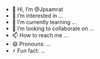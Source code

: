 - 👋 Hi, I’m @Jpsamrat
- 👀 I’m interested in ...
- 🌱 I’m currently learning ...
- 💞️ I’m looking to collaborate on ...
- 📫 How to reach me ...
- 😄 Pronouns: ...
- ⚡ Fun fact: ...

<!---
Jpsamrat/Jpsamrat is a ✨ special ✨ repository because its `README.md` (this file) appears on your GitHub profile.
You can click the Preview link to take a look at your changes.
--->
